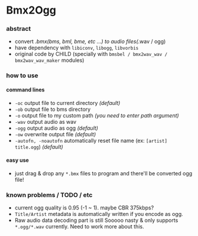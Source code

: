 # Bmx2Ogg

### abstract
- convert *.bmx(bms, bml, bme, etc ...) to audio files(*.wav / ogg)
- have dependency with ```libiconv```, ```libogg```, ```libvorbis```
- original code by CHILD (specially with ```bmsbel / bmx2wav_wav / bmx2wav_wav_maker``` modules)

### how to use

#### command lines
- ```-oc```
  output file to current directory *(default)*
- ```-ob```
  output file to bms directory
- ```-o```
  output file to my custom path *(you need to enter path argument)*
- ```-wav```
  output audio as wav
- ```-ogg```
  output audio as ogg *(default)*
- ```-ow```
  overwrite output file *(default)*
- ```-autofn, -noautofn```
  automatically reset file name (ex: ```[artist] title.ogg```) *(default)*

#### easy use
- just drag & drop any ```*.bmx``` files to program and there'll be converted ogg file!

### known problems / TODO / etc
- current ogg quality is 0.95 (-1 ~ 1). maybe CBR 375kbps?
- ```Title/Artist``` metadata is automatically written if you encode as ogg.
- Raw audio data decoding part is still Sooooo nasty & only supports ```*.ogg/*.wav``` currently. Need to work more about this.